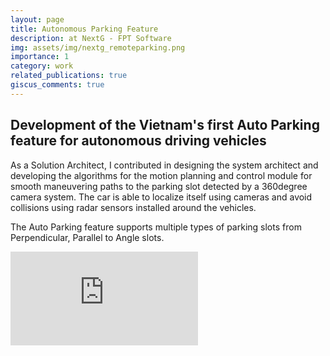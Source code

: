 ```yaml
---
layout: page
title: Autonomous Parking Feature
description: at NextG - FPT Software
img: assets/img/nextg_remoteparking.png
importance: 1
category: work
related_publications: true
giscus_comments: true
---
```

Development of the Vietnam's first Auto Parking feature for autonomous driving vehicles
---

As a Solution Architect, I contributed in designing the system architect and developing the algorithms for the motion planning and control module for smooth maneuvering paths to the parking slot detected by a 360degree camera system. The car is able to localize itself using cameras and avoid collisions using radar sensors installed around the vehicles.

The Auto Parking feature supports multiple types of parking slots from Perpendicular, Parallel to Angle slots.
<div class="embed-responsive embed-responsive-16by9 my-4">
    <iframe class="embed-responsive-item" src="https://www.youtube.com/embed/pTBnXuosToo?si=NPPNK3JWKAtukYwS" title="YouTube video player" frameborder="0" allow="accelerometer; autoplay; clipboard-write; encrypted-media; gyroscope; picture-in-picture; web-share" referrerpolicy="strict-origin-when-cross-origin" allowfullscreen></iframe>
</div>
